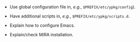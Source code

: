 - Use global configuration file in, *e.g.*, `$PREFIX/etc/ypkg/config`).

- Have additional scripts in, *e.g.*, `$PREFIX/etc/ypkg/scripts.d`.

- Explain how to configure Emacs.

- Explain/check MiRA installation.
